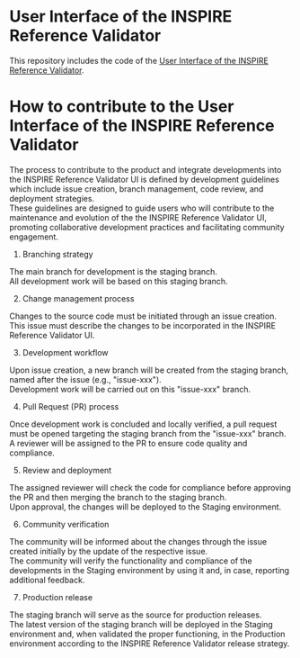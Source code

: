 # User Interface of the INSPIRE Reference Validator  
  
This repository includes the code of the [User Interface of the INSPIRE Reference Validator](https://inspire.ec.europa.eu/validator).  
  
# How to contribute to the User Interface of the INSPIRE Reference Validator  
  
The process to contribute to the product and integrate developments into the INSPIRE Reference Validator UI is defined by development guidelines which include issue creation, branch management, code review, and deployment strategies.   
These guidelines are designed to guide users who will contribute to the maintenance and evolution of the the INSPIRE Reference Validator UI, promoting collaborative development practices and facilitating community engagement.  
  
  
1. Branching strategy  
  
The main branch for development is the staging branch.   
All development work will be based on this staging branch.  
  
2. Change management process  
  
Changes to the source code must be initiated through an issue creation.  
This issue must describe the changes to be incorporated in the INSPIRE Reference Validator UI.  
  
3. Development workflow  
  
Upon issue creation, a new branch will be created from the staging branch, named after the issue (e.g., "issue-xxx").  
Development work will be carried out on this "issue-xxx" branch.  
  
4. Pull Request (PR) process  
  
Once development work is concluded and locally verified, a pull request must be opened targeting the staging branch from the "issue-xxx" branch.    
A reviewer will be assigned to the PR to ensure code quality and compliance.  
  
5. Review and deployment  
  
The assigned reviewer will check the code for compliance before approving the PR and then merging the branch to the staging branch.  
Upon approval, the changes will be deployed to the Staging environment.  
  
6. Community verification  
  
The community will be informed about the changes through the issue created initially by the update of the respective issue.  
The community will verify the functionality and compliance of the developments in the Staging environment by using it and, in case, reporting additional feedback.  
  
7. Production release  
  
The staging branch will serve as the source for production releases.  
The latest version of the staging branch will be deployed in the Staging environment and, when validated the proper functioning, in the Production environment according to the INSPIRE Reference Validator release strategy.     
  